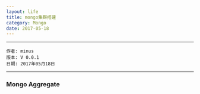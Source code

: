 ```yaml
---
layout: life
title: mongo集群搭建
category: Mongo
date: 2017-05-18
---
```


******

	作者: minus
	版本: V 0.0.1
	日期: 2017年05月18日

<!-- more -->

*******

### Mongo Aggregate
